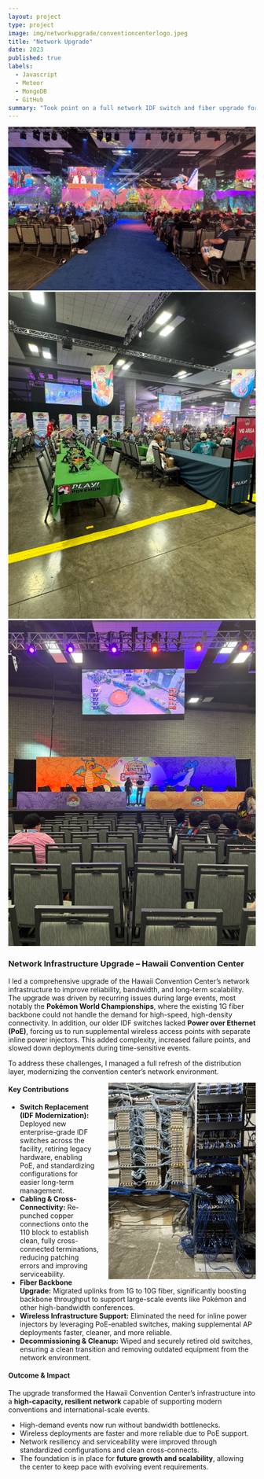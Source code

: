 ```yaml
---
layout: project
type: project
image: img/networkupgrade/conventioncenterlogo.jpeg
title: "Network Upgrade"
date: 2023
published: true
labels:
  - Javascript
  - Meteor
  - MongoDB
  - GitHub
summary: "Took point on a full network IDF switch and fiber upgrade for the Hawaii Convention Center."
---
```


<img src="../img/networkupgrade/pokemon.jpeg" class="img-thumbnail">
<img src="../img/networkupgrade/pokemon1.jpeg" class="img-thumbnail">
<img src="../img/networkupgrade/pokemon2.jpeg" class="img-thumbnail">
 
### Network Infrastructure Upgrade – Hawaii Convention Center

I led a comprehensive upgrade of the Hawaii Convention Center’s network infrastructure to improve reliability, bandwidth, and long-term scalability.  
The upgrade was driven by recurring issues during large events, most notably the **Pokémon World Championships**, where the existing 1G fiber backbone could not handle the demand for high-speed, high-density connectivity. In addition, our older IDF switches lacked **Power over Ethernet (PoE)**, forcing us to run supplemental wireless access points with separate inline power injectors. This added complexity, increased failure points, and slowed down deployments during time-sensitive events.  

To address these challenges, I managed a full refresh of the distribution layer, modernizing the convention center’s network environment.  

<img src="../img/networkupgrade/IDF1.jpeg" 
     alt="IDF Rack" 
     width="300" 
     style="float: right; margin: 0 0 10px 20px;">

#### Key Contributions
- **Switch Replacement (IDF Modernization):** Deployed new enterprise-grade IDF switches across the facility, retiring legacy hardware, enabling PoE, and standardizing configurations for easier long-term management.  
- **Cabling & Cross-Connectivity:** Re-punched copper connections onto the 110 block to establish clean, fully cross-connected terminations, reducing patching errors and improving serviceability.  
- **Fiber Backbone Upgrade:** Migrated uplinks from 1G to 10G fiber, significantly boosting backbone throughput to support large-scale events like Pokémon and other high-bandwidth conferences.  
- **Wireless Infrastructure Support:** Eliminated the need for inline power injectors by leveraging PoE-enabled switches, making supplemental AP deployments faster, cleaner, and more reliable.  
- **Decommissioning & Cleanup:** Wiped and securely retired old switches, ensuring a clean transition and removing outdated equipment from the network environment.  

#### Outcome & Impact
The upgrade transformed the Hawaii Convention Center’s infrastructure into a **high-capacity, resilient network** capable of supporting modern conventions and international-scale events.  
- High-demand events now run without bandwidth bottlenecks.  
- Wireless deployments are faster and more reliable due to PoE support.  
- Network resiliency and serviceability were improved through standardized configurations and clean cross-connects.  
- The foundation is in place for **future growth and scalability**, allowing the center to keep pace with evolving event requirements.  
